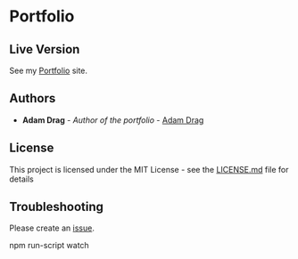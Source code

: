 # Portfolio

## Live Version

See my [Portfolio](https://adamdrag.github.io/adamdrag-portfolio) site.

## Authors

- **Adam Drag** - _Author of the portfolio_ - [Adam Drag](https://github.com/adamdrag/)

## License

This project is licensed under the MIT License - see the [LICENSE.md](LICENSE) file for details

## Troubleshooting

Please create an [issue](https://github.com/adamdrag/adamdrag-portfolio/issues).

npm run-script watch
